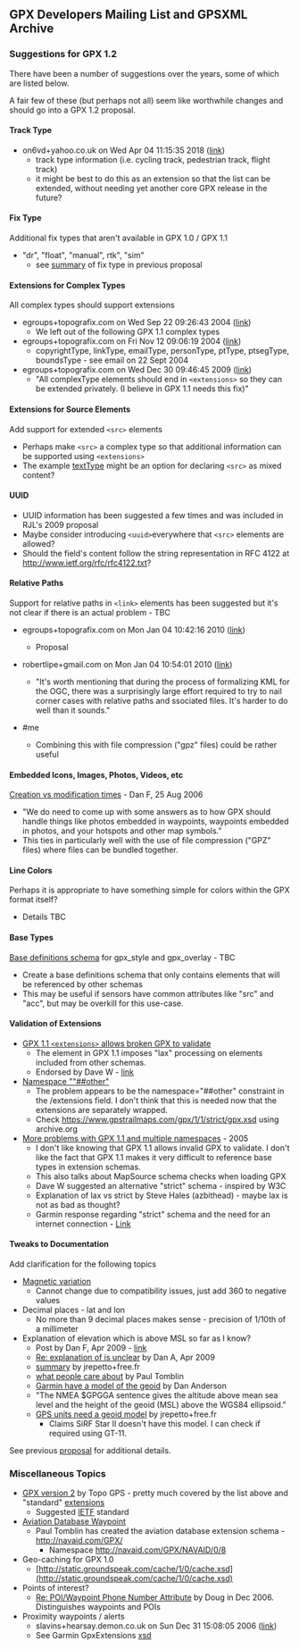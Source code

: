 ## GPX Developers Mailing List and GPSXML Archive

### Suggestions for GPX 1.2

There have been a number of suggestions over the years, some of which are listed below.

A fair few of these (but perhaps not all) seem like worthwhile changes and should go into a GPX 1.2 proposal.



#### Track Type

- on6vd+yahoo.co.uk on Wed Apr 04 11:15:35 2018 ([link](https://www.topografix.com/gpx_mailing_list.asp#pbjvb2+h952tg@YahooGroups.com))
  - track type information (i.e. cycling track, pedestrian track, flight track)
  - it might be best to do this as an extension so that the list can be extended, without needing yet another core GPX release in the future?



#### Fix Type

Additional fix types that aren't available in GPX 1.0 / GPX 1.1

- "dr", "float", "manual", rtk", "sim"
  - see [summary](../proposal/fix-type.md) of fix type in previous proposal



#### Extensions for Complex Types

All complex types should support extensions

- egroups+topografix.com on Wed Sep 22 09:26:43 2004 ([link](https://www.topografix.com/gpx_mailing_list.asp#1754117908.20040922123201@topografix.com))
  - We left <extensions> out of the following GPX 1.1 complex types
- egroups+topografix.com on Fri Nov 12 09:06:19 2004 ([link](https://www.topografix.com/gpx_mailing_list.asp#703411000.20041112120550@topografix.com))
  - copyrightType, linkType, emailType, personType, ptType, ptsegType, boundsType - see email on 22 Sept 2004
- egroups+topografix.com on Wed Dec 30 09:46:45 2009 ([link](https://www.topografix.com/gpx_mailing_list.asp#817253482.20091230124632@topografix.com))
  - "All complexType elements should end in `<extensions>` so they can be extended privately.  (I believe <link> in GPX 1.1 needs this fix)"



#### Extensions for Source Elements

Add support for extended `<src>` elements

- Perhaps make `<src>` a complex type so that additional information can be supported using `<extensions>`
- The example [textType](https://www.topografix.com/gpx_mailing_list.asp#dbjvr8+101af@eGroups.com)  might be an option for declaring `<src>` as mixed content?



#### UUID

- UUID information has been suggested a few times and was included in RJL's 2009 proposal
- Maybe consider introducing `<uuid>`everywhere that `<src>` elements are allowed?
- Should the field's content follow the string representation in RFC 4122 at http://www.ietf.org/rfc/rfc4122.txt?



#### Relative Paths

Support for relative paths in `<link>` elements has been suggested but it's not clear if there is an actual problem - TBC

- egroups+topografix.com on Mon Jan 04 10:42:16 2010 ([link](https://www.topografix.com/gpx_mailing_list.asp#953828510.20100104134157@topografix.com))
  - Proposal

- robertlipe+gmail.com on Mon Jan 04 10:54:01 2010 ([link](https://www.topografix.com/gpx_mailing_list.asp#82a839a51001041053u8541b76x8f36c0ed7e9329fe@mail.gmail.com))
  - "It's worth mentioning that during the process of formalizing KML for the OGC, there was a surprisingly large effort required to try to nail corner cases with relative paths and ssociated files.   It's harder to do well than it sounds."
- #me
  - Combining this with file compression ("gpz" files) could be rather useful



#### Embedded Icons, Images, Photos, Videos, etc

[Creation vs modification times](https://www.topografix.com/gpx_mailing_list.asp#885169760.20060825161206@topografix.com) - Dan F, 25 Aug 2006

- "We do need to come up with some answers as to how GPX should handle things like photos embedded in waypoints, waypoints embedded in photos, and your hotspots and other map symbols."
- This ties in particularly well with the use of file compression ("GPZ" files) where files can be bundled together.



#### Line Colors

Perhaps it is appropriate to have something simple for colors within the GPX format itself?

- Details TBC



#### Base Types

[Base definitions schema](https://www.topografix.com/gpx_mailing_list.asp#625504761.20050119143522@topografix.com) for gpx_style and gpx_overlay - TBC

- Create a base definitions schema that only contains elements that will be referenced by other schemas
- This may be useful if sensors have common attributes like "src" and "acc", but may be overkill for this use-case.




#### Validation of Extensions

- [GPX 1.1 `<extensions>` allows broken GPX to validate](https://www.topografix.com/gpx_mailing_list.asp#124423616.20050119080422@topografix.com)
  - The <extensions> element in GPX 1.1 imposes "lax" processing on elements included from other schemas.
  - Endorsed by Dave W - [link](https://www.topografix.com/gpx_mailing_list.asp#csn437+atac@eGroups.com)
- [Namespace ""##other"](https://www.topografix.com/gpx_mailing_list.asp#csqu4i+54ei@eGroups.com)
  - The problem appears to be the namespace="##other" constraint in the /extensions field. I don't think that this is needed now that the extensions are separately wrapped.
  - Check https://www.gpstrailmaps.com/gpx/1/1/strict/gpx.xsd using archive.org
- [More problems with GPX 1.1 and multiple namespaces](https://www.topografix.com/gpx_mailing_list.asp#197383556.20050121114718@topografix.com) - 2005
  - I don't like knowing that GPX 1.1 allows invalid GPX to validate.  I don't like the fact that GPX 1.1 makes it very difficult to reference base types in extension schemas.
  - This also talks about MapSource schema checks when loading GPX
  - Dave W suggested an alternative "strict" schema - inspired by W3C
  - Explanation of lax vs strict by Steve Hales (azbithead) - maybe lax is not as bad as thought?
  - Garmin response regarding "strict" schema and the need for an internet connection - [Link](https://www.topografix.com/gpx_mailing_list.asp#ctmeq7+ggmq@eGroups.com)



#### Tweaks to Documentation

Add clarification for the following topics

  - [Magnetic variation](https://www.topografix.com/gpx_mailing_list.asp#8efd358205010315274f43f5d4@mail.gmail.com)
    - Cannot change due to compatibility issues, just add 360 to negative values
  - Decimal places - lat and lon
    - No more than 9 decimal places makes sense - precision of 1/10th of a millimeter
  - Explanation of elevation which is above MSL so far as I know?
    - Post by Dan F, Apr 2009 - [link](https://www.topografix.com/gpx_mailing_list.asp#156410363.20090407134425@topografix.com) 
    - [Re: explanation of <ele> is unclear](https://www.topografix.com/gpx_mailing_list.asp#grnrhu+fcic@eGroups.com) by Dan A, Apr 2009
    - [summary](https://www.topografix.com/gpx_mailing_list.asp#49DBADDD.2040307@free.fr) by jrepetto+free.fr
    - [what people care about](https://www.topografix.com/gpx_mailing_list.asp#8efd35820904071617l19952617lf33fec04e6d1deef@mail.gmail.com) by Paul Tomblin
    - [Garmin have a model of the geoid](https://www.topografix.com/gpx_mailing_list.asp#grnrhu+fcic@eGroups.com) by Dan Anderson
    - "The NMEA $GPGGA sentence gives the altitude above mean sea level and the height of the geoid (MSL) above the WGS84 ellipsoid."
    - [GPS units need a geoid model](https://www.topografix.com/gpx_mailing_list.asp#49E099F8.7050907@free.fr) by jrepetto+free.fr
      - Claims SiRF Star II doesn't have this model. I can check if required using GT-11.

See previous [proposal](../proposal/definitions.md) for additional details.



### Miscellaneous Topics

- [GPX version 2](https://www.topografix.com/gpx_mailing_list.asp#pbjvb2+h952tg@YahooGroups.com) by Topo GPS - pretty much covered by the list above and "standard" [extensions](../extensions/README.md)
  - Suggested [IETF](https://www.ietf.org) standard
- [Aviation Database Waypoint](https://www.topografix.com/gpx_mailing_list.asp#cs5n3f+jjlh@eGroups.com)
  - Paul Tomblin has created the aviation database extension schema - http://navaid.com/GPX/
    - Namespace http://navaid.com/GPX/NAVAID/0/8
- Geo-caching for GPX 1.0
  - [http://static.groundspeak.com/cache/1/0/cache.xsd](http://static.groundspeak.com/cache/1/0/cache.xsd)
- Points of interest?
  - [Re: POI/Waypoint Phone Number Attribute](https://www.topografix.com/gpx_mailing_list.asp#el3k6n+hmlu@eGroups.com) by Doug in Dec 2006. Distinguishes waypoints and POIs
- Proximity waypoints / alerts
  - slavins+hearsay.demon.co.uk on Sun Dec 31 15:08:05 2006 ([link](https://www.topografix.com/gpx_mailing_list.asp#en9fdj+su5p@eGroups.com))
  - See Garmin GpxExtensions [xsd](https://www8.garmin.com/xmlschemas/GpxExtensions/v3/GpxExtensionsv3.xsd)

